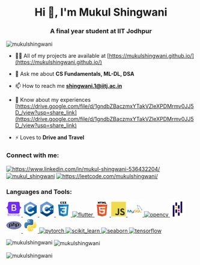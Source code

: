 <h1 align="center">Hi 👋, I'm Mukul Shingwani</h1>
<h3 align="center">A final year student at IIT Jodhpur</h3>

<p align="left"> <img src="https://komarev.com/ghpvc/?username=mukulshingwani&label=Profile%20views&color=0e75b6&style=flat" alt="mukulshingwani" /> </p>


- 👨‍💻 All of my projects are available at [https://mukulshingwani.github.io/](https://mukulshingwani.github.io/)

- 💬 Ask me about **CS Fundamentals, ML-DL, DSA**

- 📫 How to reach me **shingwani.1@iitj.ac.in**

- 📄 Know about my experiences [https://drive.google.com/file/d/1gndbZBaczmxYTakVZleXPDMrmv0JJ5D_/view?usp=share_link](https://drive.google.com/file/d/1gndbZBaczmxYTakVZleXPDMrmv0JJ5D_/view?usp=share_link)

- ⚡ Loves to **Drive and Travel**

<h3 align="left">Connect with me:</h3>
<p align="left">
<a href="https://linkedin.com/in/https://www.linkedin.com/in/mukul-shingwani-536432204/" target="blank"><img align="center" src="https://raw.githubusercontent.com/rahuldkjain/github-profile-readme-generator/master/src/images/icons/Social/linked-in-alt.svg" alt="https://www.linkedin.com/in/mukul-shingwani-536432204/" height="30" width="40" /></a>
<a href="https://instagram.com/mukul_shingwani" target="blank"><img align="center" src="https://raw.githubusercontent.com/rahuldkjain/github-profile-readme-generator/master/src/images/icons/Social/instagram.svg" alt="mukul_shingwani" height="30" width="40" /></a>
<a href="https://www.leetcode.com/https://leetcode.com/mukulshingwani/" target="blank"><img align="center" src="https://raw.githubusercontent.com/rahuldkjain/github-profile-readme-generator/master/src/images/icons/Social/leet-code.svg" alt="https://leetcode.com/mukulshingwani/" height="30" width="40" /></a>
</p>

<h3 align="left">Languages and Tools:</h3>
<p align="left"> <a href="https://getbootstrap.com" target="_blank" rel="noreferrer"> <img src="https://raw.githubusercontent.com/devicons/devicon/master/icons/bootstrap/bootstrap-plain-wordmark.svg" alt="bootstrap" width="40" height="40"/> </a> <a href="https://www.cprogramming.com/" target="_blank" rel="noreferrer"> <img src="https://raw.githubusercontent.com/devicons/devicon/master/icons/c/c-original.svg" alt="c" width="40" height="40"/> </a> <a href="https://www.w3schools.com/cpp/" target="_blank" rel="noreferrer"> <img src="https://raw.githubusercontent.com/devicons/devicon/master/icons/cplusplus/cplusplus-original.svg" alt="cplusplus" width="40" height="40"/> </a> <a href="https://www.w3schools.com/css/" target="_blank" rel="noreferrer"> <img src="https://raw.githubusercontent.com/devicons/devicon/master/icons/css3/css3-original-wordmark.svg" alt="css3" width="40" height="40"/> </a> <a href="https://flutter.dev" target="_blank" rel="noreferrer"> <img src="https://www.vectorlogo.zone/logos/flutterio/flutterio-icon.svg" alt="flutter" width="40" height="40"/> </a> <a href="https://www.w3.org/html/" target="_blank" rel="noreferrer"> <img src="https://raw.githubusercontent.com/devicons/devicon/master/icons/html5/html5-original-wordmark.svg" alt="html5" width="40" height="40"/> </a> <a href="https://developer.mozilla.org/en-US/docs/Web/JavaScript" target="_blank" rel="noreferrer"> <img src="https://raw.githubusercontent.com/devicons/devicon/master/icons/javascript/javascript-original.svg" alt="javascript" width="40" height="40"/> </a> <a href="https://www.mysql.com/" target="_blank" rel="noreferrer"> <img src="https://raw.githubusercontent.com/devicons/devicon/master/icons/mysql/mysql-original-wordmark.svg" alt="mysql" width="40" height="40"/> </a> <a href="https://opencv.org/" target="_blank" rel="noreferrer"> <img src="https://www.vectorlogo.zone/logos/opencv/opencv-icon.svg" alt="opencv" width="40" height="40"/> </a> <a href="https://pandas.pydata.org/" target="_blank" rel="noreferrer"> <img src="https://raw.githubusercontent.com/devicons/devicon/2ae2a900d2f041da66e950e4d48052658d850630/icons/pandas/pandas-original.svg" alt="pandas" width="40" height="40"/> </a> <a href="https://www.php.net" target="_blank" rel="noreferrer"> <img src="https://raw.githubusercontent.com/devicons/devicon/master/icons/php/php-original.svg" alt="php" width="40" height="40"/> </a> <a href="https://www.python.org" target="_blank" rel="noreferrer"> <img src="https://raw.githubusercontent.com/devicons/devicon/master/icons/python/python-original.svg" alt="python" width="40" height="40"/> </a> <a href="https://pytorch.org/" target="_blank" rel="noreferrer"> <img src="https://www.vectorlogo.zone/logos/pytorch/pytorch-icon.svg" alt="pytorch" width="40" height="40"/> </a> <a href="https://scikit-learn.org/" target="_blank" rel="noreferrer"> <img src="https://upload.wikimedia.org/wikipedia/commons/0/05/Scikit_learn_logo_small.svg" alt="scikit_learn" width="40" height="40"/> </a> <a href="https://seaborn.pydata.org/" target="_blank" rel="noreferrer"> <img src="https://seaborn.pydata.org/_images/logo-mark-lightbg.svg" alt="seaborn" width="40" height="40"/> </a> <a href="https://www.tensorflow.org" target="_blank" rel="noreferrer"> <img src="https://www.vectorlogo.zone/logos/tensorflow/tensorflow-icon.svg" alt="tensorflow" width="40" height="40"/> </a> </p>

<p><img align="left" src="https://github-readme-stats.vercel.app/api/top-langs?username=mukulshingwani&show_icons=true&locale=en&layout=compact" alt="mukulshingwani" /></p>

<p>&nbsp;<img align="center" src="https://github-readme-stats.vercel.app/api?username=mukulshingwani&show_icons=true&locale=en" alt="mukulshingwani" /></p>

<p><img align="center" src="https://github-readme-streak-stats.herokuapp.com/?user=mukulshingwani&" alt="mukulshingwani" /></p>
